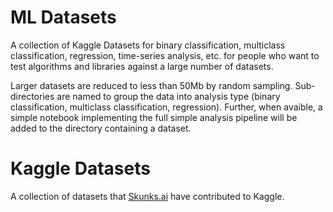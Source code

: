 # ML Datasets

A collection of Kaggle Datasets for binary classification, multiclass classification, regression, time-series analysis, etc. for people who want to test algorithms and libraries against a large number of datasets.  

Larger datasets are reduced to less than 50Mb by random sampling.  Sub-directories are named to group the data into analysis type (binary classification, multiclass classification, regression). Further, when avaible, a simple notebook implementing the full simple analysis pipeline will be added to the directory containing a dataset.

# Kaggle Datasets

A collection of datasets that <a href='http://skunks.ai/'>Skunks.ai</a> have contributed to Kaggle.
